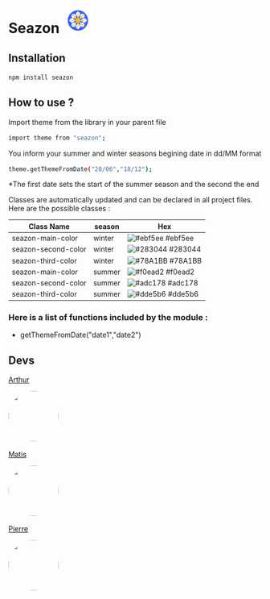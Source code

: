# Seazon ![Logo](./src/logoSeazon.svg)


## Installation

```bash
npm install seazon
```
## How to use ?

Import theme from the library in your parent file

```bash
import theme from "seazon";
```

You inform your summer and winter seasons begining date in dd/MM format

```bash
theme.getThemeFromDate("20/06","18/12");
```

*The first date sets the start of the summer season and the second the end

Classes are automatically updated and can be declared in all project files.
Here are the possible classes :

|Class Name | season | Hex                                                                |
|-----------| ------ | ------------------------------------------------------------------ |
|seazon-main-color |winter| ![#ebf5ee](https://via.placeholder.com/10/ebf5ee?text=+) #ebf5ee |
|seazon-second-color |winter| ![#283044](https://via.placeholder.com/10/283044?text=+) #283044 |
|seazon-third-color |winter| ![#78A1BB](https://via.placeholder.com/10/78A1BB?text=+) #78A1BB |
|seazon-main-color |summer| ![#f0ead2](https://via.placeholder.com/10/f0ead2?text=+) #f0ead2 |
|seazon-second-color |summer| ![#adc178](https://via.placeholder.com/10/adc178?text=+) #adc178 |
|seazon-third-color |summer| ![#dde5b6](https://via.placeholder.com/10/dde5b6?text=+) #dde5b6 |



### Here is a list of functions included by the module :

- getThemeFromDate("date1","date2")


## Devs

[Arthur](https://github.com/Arthur-Lucas)

<img src="https://avatars.githubusercontent.com/u/90458016?v=4" width="100" height="100" style="border-radius: 100px">


[Matis](https://github.com/matdn)

<img src="https://avatars.githubusercontent.com/u/81028806?v=4" width="100" height="100" style="border-radius: 100px">


[Pierre](https://github.com/Pierrooooo)

<img src="https://avatars.githubusercontent.com/u/90714496?v=4" width="100" height="100" style="border-radius: 100px">
